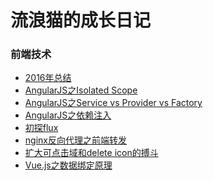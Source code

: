 # 流浪猫的成长日记

### 前端技术

 - [2016年总结][1]
 - [AngularJS之Isolated Scope][2]
 - [AngularJS之Service vs Provider vs Factory][3]
 - [AngularJS之依赖注入][4]
 - [初探flux][5]
 - [nginx反向代理之前端转发][6]
 - [扩大可点击域和delete icon的搏斗][7]
 - [Vue.js之数据绑定原理][8]


  [1]: https://github.com/superpig/blog/blob/master/201701/01.md
  [2]: https://github.com/superpig/blog/blob/master/201609/01.md
  [3]: https://github.com/superpig/blog/blob/master/201608/02.md
  [4]: https://github.com/superpig/blog/blob/master/201608/01.md
  [5]: https://github.com/superpig/blog/blob/master/201603/01.md
  [6]: https://github.com/superpig/blog/blob/master/201602/01.md
  [7]: https://github.com/superpig/blog/blob/master/201601/01.md
  [8]: https://github.com/superpig/blog/blob/master/201601/02.md
